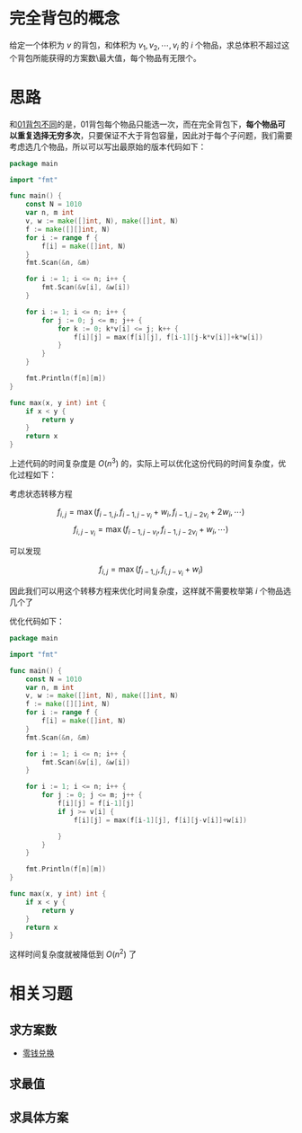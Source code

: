 # 完全背包的概念

给定一个体积为 $v$ 的背包，和体积为 $v_{1}, v_{2}, \cdots, v_{i}$ 的 $i$ 个物品，求总体积不超过这个背包所能获得的方案数\最大值，每个物品有无限个。

# 思路

和[01背包不同](https://github.com/Ra1nowo/Go/blob/main/%E5%8A%A8%E6%80%81%E8%A7%84%E5%88%92/01%E8%83%8C%E5%8C%85%E9%97%AE%E9%A2%98/neg.md)的是，01背包每个物品只能选一次，而在完全背包下，__每个物品可以重复选择无穷多次__，只要保证不大于背包容量，因此对于每个子问题，我们需要考虑选几个物品，所以可以写出最原始的版本代码如下：

``` go
package main

import "fmt"

func main() {
	const N = 1010
	var n, m int
	v, w := make([]int, N), make([]int, N)
	f := make([][]int, N)
	for i := range f {
		f[i] = make([]int, N)
	}
	fmt.Scan(&n, &m)

	for i := 1; i <= n; i++ {
		fmt.Scan(&v[i], &w[i])
	}

	for i := 1; i <= n; i++ {
		for j := 0; j <= m; j++ {
			for k := 0; k*v[i] <= j; k++ {
				f[i][j] = max(f[i][j], f[i-1][j-k*v[i]]+k*w[i])
			}
		}
	}

	fmt.Println(f[n][m])
}

func max(x, y int) int {
    if x < y {
        return y
    }
    return x
}

```

上述代码的时间复杂度是 $O(n^3)$ 的，实际上可以优化这份代码的时间复杂度，优化过程如下：

考虑状态转移方程

$$
f_{i,j} = \max(f_{i-1,j}, f_{i-1,j-v_{i}} + w_{i}, f_{i-1,j-2v_{i}} + 2w_{i}, \cdots)
$$
$$
f_{i,j-v_{i}} = \max(f_{i-1,j-v_{i}}, f_{i-1,j-2v_{i}} + w_{i}, \cdots)
$$

可以发现

$$
f_{i,j} = \max(f_{i-1,j}, f_{i,j-v_{i}} + w_{i})
$$

因此我们可以用这个转移方程来优化时间复杂度，这样就不需要枚举第 $i$ 个物品选几个了

优化代码如下：

``` go
package main

import "fmt"

func main() {
	const N = 1010
	var n, m int
	v, w := make([]int, N), make([]int, N)
	f := make([][]int, N)
	for i := range f {
		f[i] = make([]int, N)
	}
	fmt.Scan(&n, &m)

	for i := 1; i <= n; i++ {
		fmt.Scan(&v[i], &w[i])
	}

	for i := 1; i <= n; i++ {
		for j := 0; j <= m; j++ {
			f[i][j] = f[i-1][j]
			if j >= v[i] {
				f[i][j] = max(f[i-1][j], f[i][j-v[i]]+w[i])

			}
		}
	}

	fmt.Println(f[n][m])
}

func max(x, y int) int {
	if x < y {
		return y
	}
	return x
}
```

这样时间复杂度就被降低到 $O(n^2)$ 了

# 相关习题
## 求方案数
- [零钱兑换](https://leetcode.cn/problems/coin-change-ii/description/)

## 求最值

## 求具体方案
